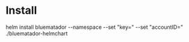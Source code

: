 # Install

helm install bluematador --namespace <namespace> --set "key=<BlueMatador Key>" --set "accountID=<BlueMatador Account ID>" ./bluematador-helmchart